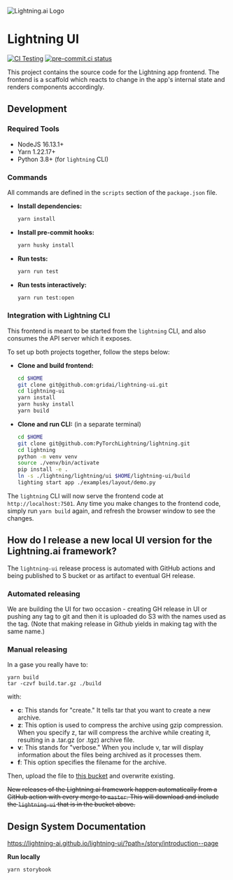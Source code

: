 ![Lightning.ai Logo](https://github.com/gridai/lightning-ui/blob/master/src/resources/images/lightning-logo-with-text.svg "Lightning.ai")

# Lightning UI

[![CI Testing](https://github.com/gridai/lightning-ui/actions/workflows/ci-testing.yaml/badge.svg?branch=master)](https://github.com/gridai/lightning-ui/actions/workflows/ci-testing.yaml)
[![pre-commit.ci status](https://results.pre-commit.ci/badge/github/Lightning-AI/lightning-ui/master.svg)](https://results.pre-commit.ci/latest/github/Lightning-AI/lightning-ui/master)

This project contains the source code for the Lightning app frontend. The frontend is a scaffold which reacts to change
in the app's internal state and renders components accordingly.

## Development

### Required Tools

- NodeJS 16.13.1+
- Yarn 1.22.17+
- Python 3.8+ (for `lightning` CLI)

### Commands

All commands are defined in the `scripts` section of the `package.json` file.

- **Install dependencies:**
    ```bash
    yarn install
    ```
- **Install pre-commit hooks:**
    ```bash
    yarn husky install
    ```
- **Run tests:**
    ```bash
    yarn run test
    ```
- **Run tests interactively:**
    ```bash
    yarn run test:open
    ```

### Integration with Lightning CLI

This frontend is meant to be started from the `lightning` CLI, and also consumes the API server which it exposes.

To set up both projects together, follow the steps below:

- **Clone and build frontend:**
    ```bash
    cd $HOME
    git clone git@github.com:gridai/lightning-ui.git
    cd lightning-ui
    yarn install
    yarn husky install
    yarn build
    ```
- **Clone and run CLI:** (in a separate terminal)
    ```bash
    cd $HOME
    git clone git@github.com:PyTorchLightning/lightning.git
    cd lightning
    python -m venv venv
    source ./venv/bin/activate
    pip install -e .
    ln -s ./lightning/lightning/ui $HOME/lightning-ui/build
    lighting start app ./examples/layout/demo.py
    ```

The `lightning` CLI will now serve the frontend code at `http://localhost:7501`. Any time you make changes to the
frontend code, simply run `yarn build` again, and refresh the browser window to see the changes.

## How do I release a new local UI version for the Lightning.ai framework?

The `lightning-ui` release process is automated with GitHub actions and being published to S bucket or as artifact to eventual GH release.

### Automated releasing

We are building the UI for two occasion - creating GH release in UI or pushing any tag to git and then it is uploaded do S3 with the names used as the tag. (Note that making release in Github yields in making tag with the same name.) 

### Manual releasing

In a gase you really have to:

```shell
yarn build
tar -czvf build.tar.gz ./build
```

with:
- **c**: This stands for "create." It tells tar that you want to create a new archive.
- **z**: This option is used to compress the archive using gzip compression. When you specify z, tar will compress the archive while creating it, resulting in a .tar.gz (or .tgz) archive file.
- **v**: This stands for "verbose." When you include v, tar will display information about the files being archived as it processes them.
- **f**: This option specifies the filename for the archive.

Then, upload the file to [this bucket](https://console.cloud.google.com/storage/browser/grid-packages/lightning-ui/v0.0.0;tab=objects?pli=1&prefix=&forceOnObjectsSortingFiltering=false) and overwrite existing.

~~New releases of the Lightning.ai framework happen automatically from a GitHub action with every merge to `master`. This will download and include the `lightning-ui` that is in the bucket above.~~

## Design System Documentation

https://lightning-ai.github.io/lightning-ui/?path=/story/introduction--page

**Run locally**

```shell
yarn storybook
```
